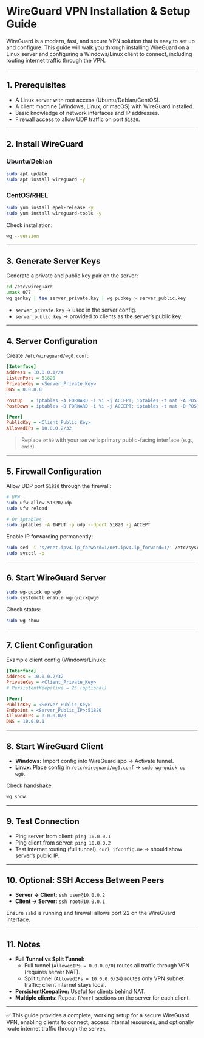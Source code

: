 # WireGuard VPN Installation & Setup Guide

WireGuard is a modern, fast, and secure VPN solution that is easy to set up and configure. This guide will walk you through installing WireGuard on a Linux server and configuring a Windows/Linux client to connect, including routing internet traffic through the VPN.

---

## 1. Prerequisites

- A Linux server with root access (Ubuntu/Debian/CentOS).
- A client machine (Windows, Linux, or macOS) with WireGuard installed.
- Basic knowledge of network interfaces and IP addresses.
- Firewall access to allow UDP traffic on port `51820`.

---

## 2. Install WireGuard

### Ubuntu/Debian
```bash
sudo apt update
sudo apt install wireguard -y
```

### CentOS/RHEL
```bash
sudo yum install epel-release -y
sudo yum install wireguard-tools -y
```

Check installation:
```bash
wg --version
```

---

## 3. Generate Server Keys

Generate a private and public key pair on the server:
```bash
cd /etc/wireguard
umask 077
wg genkey | tee server_private.key | wg pubkey > server_public.key
```

- `server_private.key` → used in the server config.
- `server_public.key` → provided to clients as the server’s public key.

---

## 4. Server Configuration

Create `/etc/wireguard/wg0.conf`:

```ini
[Interface]
Address = 10.0.0.1/24
ListenPort = 51820
PrivateKey = <Server_Private_Key>
DNS = 8.8.8.8

PostUp   = iptables -A FORWARD -i %i -j ACCEPT; iptables -t nat -A POSTROUTING -o eth0 -j MASQUERADE
PostDown = iptables -D FORWARD -i %i -j ACCEPT; iptables -t nat -D POSTROUTING -o eth0 -j MASQUERADE

[Peer]
PublicKey = <Client_Public_Key>
AllowedIPs = 10.0.0.2/32
```

> Replace `eth0` with your server’s primary public-facing interface (e.g., `ens3`).

---

## 5. Firewall Configuration

Allow UDP port `51820` through the firewall:

```bash
# UFW
sudo ufw allow 51820/udp
sudo ufw reload

# Or iptables
sudo iptables -A INPUT -p udp --dport 51820 -j ACCEPT
```

Enable IP forwarding permanently:
```bash
sudo sed -i 's/#net.ipv4.ip_forward=1/net.ipv4.ip_forward=1/' /etc/sysctl.conf
sudo sysctl -p
```

---

## 6. Start WireGuard Server

```bash
sudo wg-quick up wg0
sudo systemctl enable wg-quick@wg0
```

Check status:
```bash
sudo wg show
```

---

## 7. Client Configuration

Example client config (Windows/Linux):

```ini
[Interface]
Address = 10.0.0.2/32
PrivateKey = <Client_Private_Key>
# PersistentKeepalive = 25 (optional)

[Peer]
PublicKey = <Server_Public_Key>
Endpoint = <Server_Public_IP>:51820
AllowedIPs = 0.0.0.0/0
DNS = 10.0.0.1
```

---

## 8. Start WireGuard Client

- **Windows:** Import config into WireGuard app → Activate tunnel.  
- **Linux:** Place config in `/etc/wireguard/wg0.conf` → `sudo wg-quick up wg0`.

Check handshake:
```bash
wg show
```

---

## 9. Test Connection

- Ping server from client: `ping 10.0.0.1`
- Ping client from server: `ping 10.0.0.2`
- Test internet routing (full tunnel): `curl ifconfig.me` → should show server’s public IP.

---

## 10. Optional: SSH Access Between Peers

- **Server → Client:** `ssh user@10.0.0.2`
- **Client → Server:** `ssh root@10.0.0.1`

Ensure `sshd` is running and firewall allows port 22 on the WireGuard interface.

---

## 11. Notes

- **Full Tunnel vs Split Tunnel:**
  - Full tunnel (`AllowedIPs = 0.0.0.0/0`) routes all traffic through VPN (requires server NAT).
  - Split tunnel (`AllowedIPs = 10.0.0.0/24`) routes only VPN subnet traffic; client internet stays local.
- **PersistentKeepalive:** Useful for clients behind NAT.
- **Multiple clients:** Repeat `[Peer]` sections on the server for each client.

---

✅ This guide provides a complete, working setup for a secure WireGuard VPN, enabling clients to connect, access internal resources, and optionally route internet traffic through the server.

